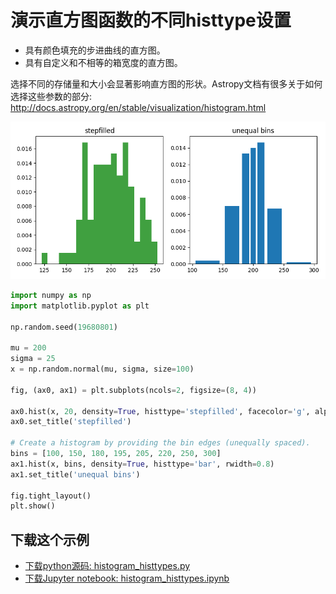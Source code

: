 # 演示直方图函数的不同histtype设置

- 具有颜色填充的步进曲线的直方图。
- 具有自定义和不相等的箱宽度的直方图。

选择不同的存储量和大小会显著影响直方图的形状。Astropy文档有很多关于如何选择这些参数的部分: http://docs.astropy.org/en/stable/visualization/histogram.html

![不同histtype设置示例](/static/images/gallery/sphx_glr_histogram_histtypes_001.png)

```python
import numpy as np
import matplotlib.pyplot as plt

np.random.seed(19680801)

mu = 200
sigma = 25
x = np.random.normal(mu, sigma, size=100)

fig, (ax0, ax1) = plt.subplots(ncols=2, figsize=(8, 4))

ax0.hist(x, 20, density=True, histtype='stepfilled', facecolor='g', alpha=0.75)
ax0.set_title('stepfilled')

# Create a histogram by providing the bin edges (unequally spaced).
bins = [100, 150, 180, 195, 205, 220, 250, 300]
ax1.hist(x, bins, density=True, histtype='bar', rwidth=0.8)
ax1.set_title('unequal bins')

fig.tight_layout()
plt.show()
```

## 下载这个示例
            
- [下载python源码: histogram_histtypes.py](https://matplotlib.org/_downloads/histogram_histtypes.py)
- [下载Jupyter notebook: histogram_histtypes.ipynb](https://matplotlib.org/_downloads/histogram_histtypes.ipynb)